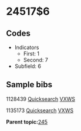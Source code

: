 # 24517$6

## Codes

-   Indicators
    -   First: 1
    -   Second: 7
-   Subfield: 6

## Sample bibs

1128439 [Quicksearch](https://search.library.yale.edu/catalog/1128439) [VXWS](http://prodorbis.library.yale.edu:7014/vxws/GetHoldingsService?bibId=1128439)

1135173 [Quicksearch](https://search.library.yale.edu/catalog/1135173) [VXWS](http://prodorbis.library.yale.edu:7014/vxws/GetHoldingsService?bibId=1135173)

**Parent topic:**[245](../../tags/245/245.md)

